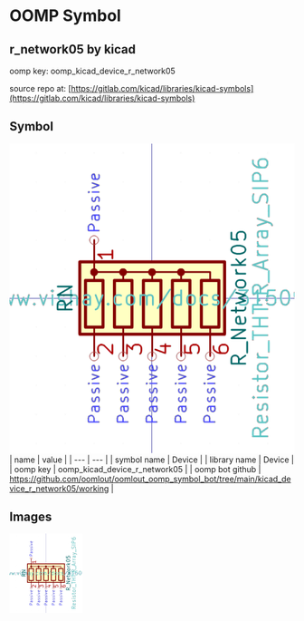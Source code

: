 # OOMP Symbol  
## r_network05  by kicad  
  
oomp key: oomp_kicad_device_r_network05  
  
source repo at: [https://gitlab.com/kicad/libraries/kicad-symbols](https://gitlab.com/kicad/libraries/kicad-symbols)  
## Symbol  
  
[![working.png](working_600.png)](working.png)  
| name | value | 
| --- | --- | 
| symbol name | Device | 
| library name | Device | 
| oomp key | oomp_kicad_device_r_network05 | 
| oomp bot github | https://github.com/oomlout/oomlout_oomp_symbol_bot/tree/main/kicad_device_r_network05/working | 
## Images  
  
[![working.png](working_140.png)](working.png)  
